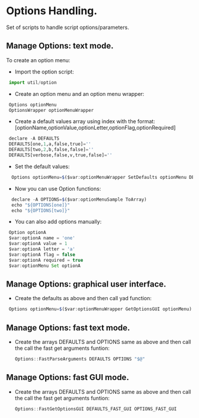 # Options Handling.

Set of scripts to handle script options/parameters.

## Manage Options: text mode.

To create an option menu:

* Import the option script:
 ```python
  import util/option
  ```

* Create an option menu and an option menu wrapper:
 ```python
  Options optionMenu
  OptionsWrapper optionMenuWrapper
  ```
  
* Create a default values array using index with the format:
[optionName,optionValue,optionLetter,optionFlag,optionRequired]
 ```python
  declare -A DEFAULTS
  DEFAULTS[one,1,a,false,true]=''
  DEFAULTS[two,2,b,false,false]=''
  DEFAULTS[verbose,false,v,true,false]=''
  ```
  
* Set the default values:
```javascript
  Options optionMenu=$($var:optionMenuWrapper SetDefaults optionMenu DEFAULTS)
  ```
  
 * Now you can use Option functions:
```javascript
  declare -A OPTIONS=$($var:optionMenuSample ToArray)
  echo "${OPTIONS[one]}"
  echo "${OPTIONS[two]}"
  ```
* You can also add options manually:
 ```javascript
  Option optionA
  $var:optionA name = 'one'
  $var:optionA value = 1
  $var:optionA letter = 'a'
  $var:optionA flag = false
  $var:optionA required = true
  $var:optionMenu Set optionA
  ```
## Manage Options: graphical user interface.

* Create the defaults as above and then call yad function:
 ```javascript
  Options optionMenu=$($var:optionMenuWrapper GetOptionsGUI optionMenu)
  ```
## Manage Options: fast text mode.

* Create the arrays DEFAULTS and OPTIONS same as above and then call the call the fast get arguments funtion:
  ```javascript
  Options::FastParseArguments DEFAULTS OPTIONS "$@"
  ```

## Manage Options: fast GUI mode.

* Create the arrays DEFAULTS and OPTIONS same as above and then call the call the fast get arguments funtion:
  ```javascript
  Options::FastGetOptionsGUI DEFAULTS_FAST_GUI OPTIONS_FAST_GUI
  ```

